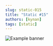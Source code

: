 ```yaml
---
slug: static-015
title: "Static #15"
authors: [kynan]
tags: [static]
---
```


![Example banner](/img/stories/static/015.PNG)
